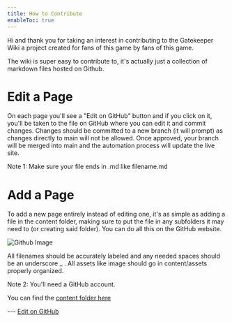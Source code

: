 ```yaml
---
title: How to Contribute
enableToc: true
---
```


Hi and thank you for taking an interest in contributing to the Gatekeeper Wiki a project created for fans of this game by fans of this game.

The wiki is super easy to contribute to, it's actually just a collection of markdown files hosted on Github. 

# Edit a Page

On each page you'll see a "Edit on GitHub" button and if you click on it, you'll be taken to the file on GitHub where you can edit it and commit changes. Changes should be committed to a new branch (it will prompt) as changes directly to main will not be allowed. Once approved, your branch will be merged into main and the automation process will update the live site.

Note 1: Make sure your file ends in .md like filename.md

# Add a Page

To add a new page entirely instead of editing one, it's as simple as adding a file in the content folder, making sure to put the file in any subfolders it may need to (or creating said folder). You can do all this on the GitHub website.

![Github Image](githubaddfile.png)

All filenames should be accurately labeled and any needed spaces should be an underscore _ . All assets like image should go in content/assets properly organized.

Note 2: You'll need a GitHub account. 



You can find the [content folder here](https://github.com/Mondrethos/gatekeeperwiki/tree/main/content)

<!-- Make sure that the github edit button link is correct. This just means adding the parent and filename after the content folder in the URL -->

--- [Edit on GitHub](https://github.com/Mondrethos/gatekeeperwiki/edit/main/content/contribute.md)